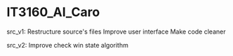 # IT3160_AI_Caro
src_v1:
  Restructure source's files
  Improve user interface
  Make code cleaner

src_v2:
  Improve check win state algorithm